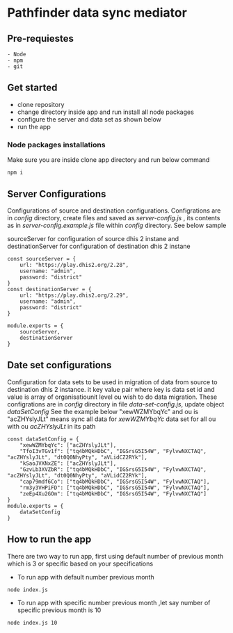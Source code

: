 # Pathfinder data sync mediator


## Pre-requiestes
```
- Node
- npm
- git
```

## Get started
 - clone repository
 - change directory inside app and run install all node packages
 - configure the server and data set as shown below
 - run the app

 ### Node packages installations
 Make sure you are inside clone app directory and run below command
 ```
 npm i
 ```

## Server Configurations
Configurations of source  and destination  configurations. Configrations are in _config_ directory, create files and saved as _server-config.js_ , its contents as in _server-config.example.js_ file within _config_ directory. See below sample

sourceServer for configuration of source dhis 2 instane and destinationServer for configuration of destination dhis 2 instane

```
const sourceServer = {
    url: "https://play.dhis2.org/2.28",
    username: "admin",
    password: "district"
}
const destinationServer = {
    url: "https://play.dhis2.org/2.29",
    username: "admin",
    password: "district"
}

module.exports = {
    sourceServer,
    destinationServer
}
```

## Date set configurations
Configuration for data sets to be used in migration of data from source to destination dhis 2 instance. it key value pair where key is data set id and value is array of organisatiounit level ou wish to do data migration. These configrations are in _config_ directory in file _data-set-config.js_, update object _dataSetConfig_ See the example below "xewWZMYbqYc" and ou is "acZHYslyJLt" means sync all data for _xewWZMYbqYc_ data set for all ou with ou _acZHYslyJLt_ in its path
```
const dataSetConfig = {
    "xewWZMYbqYc": ["acZHYslyJLt"],
    "TfoI3vTGv1f": ["tq4bMQkHDbC", "IGSrsG5I54W", "FylvwNXCTAQ", "acZHYslyJLt", "dt0Q0NhyPty", "aVLidCZ2RYk"],
    "kSaoJVXNxZE": ["acZHYslyJLt"],
    "GzvLb3XVZbR": ["tq4bMQkHDbC", "IGSrsG5I54W", "FylvwNXCTAQ", "acZHYslyJLt", "dt0Q0NhyPty", "aVLidCZ2RYk"],
    "cap79mdf6Co": ["tq4bMQkHDbC", "IGSrsG5I54W", "FylvwNXCTAQ"],
    "rm3y3VHPiFD": ["tq4bMQkHDbC", "IGSrsG5I54W", "FylvwNXCTAQ"],
    "zeEp4Xu2GOm": ["tq4bMQkHDbC", "IGSrsG5I54W", "FylvwNXCTAQ"]
}
module.exports = {
    dataSetConfig
}
```

## How to run the app
There are two way to run app, first using default number of previous month which is 3 or specific based on your specifications
 - To run app with default number previous month

```
node index.js
```
- To run app with specific number previous month ,let say number of specific previous month is 10
```
node index.js 10
```
